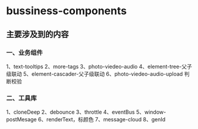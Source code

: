 # bussiness-components
## 主要涉及到的内容
### 一、业务组件
1、text-tooltips
2、more-tags
3、photo-viedeo-audio
4、element-tree-父子级联动
5、element-cascader-父子级联动
6、photo-viedeo-audio-upload 判断校验

### 二、工具库
1、cloneDeep
2、debounce
3、throttle
4、eventBus
5、window-postMesage
6、renderText，标颜色
7、message-cloud
8、genId
